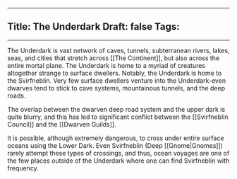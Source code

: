 
---
Title: The Underdark
Draft: false
Tags:
  - 
---

The Underdark is vast network of caves, tunnels, subterranean rivers, lakes, seas, and cities that stretch across [[The Continent]], but also across the entire mortal plane. The Underdark is home to a myriad of creatures altogether strange to surface dwellers. Notably, the Underdark is home to the Svirfneblin. Very few surface dwellers venture into the Underdark-even dwarves tend to stick to cave systems, mountainous tunnels, and the deep roads. 

The overlap between the dwarven deep road system and the upper dark is quite blurry, and this has led to significant conflict between the [[Svirfneblin Council]] and the [[Dwarven Guilds]].


It is possible, although extremely dangerous, to cross under entire surface oceans using the Lower Dark. Even Svirfneblin (Deep [[Gnome|Gnomes]]) rarely attempt these types of crossings, and thus, ocean voyages are one of the few places outside of the Underdark where one can find Svirfneblin with frequency. 